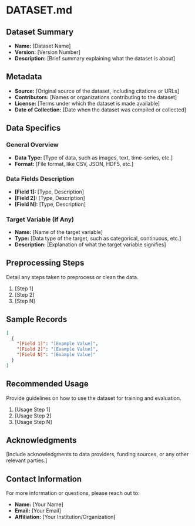 # DATASET.md

## Dataset Summary

- **Name:** [Dataset Name]
- **Version:** [Version Number]
- **Description:** [Brief summary explaining what the dataset is about]

## Metadata

- **Source:** [Original source of the dataset, including citations or URLs]
- **Contributors:** [Names or organizations contributing to the dataset]
- **License:** [Terms under which the dataset is made available]
- **Date of Collection:** [Date when the dataset was compiled or collected]

## Data Specifics

### General Overview

- **Data Type:** [Type of data, such as images, text, time-series, etc.]
- **Format:** [File format, like CSV, JSON, HDF5, etc.]

### Data Fields Description

- **[Field 1]:** [Type, Description]
- **[Field 2]:** [Type, Description]
- **[Field N]:** [Type, Description]

### Target Variable (If Any)

- **Name:** [Name of the target variable]
- **Type:** [Data type of the target, such as categorical, continuous, etc.]
- **Description:** [Explanation of what the target variable signifies]

## Preprocessing Steps

Detail any steps taken to preprocess or clean the data.

1. [Step 1]
2. [Step 2]
3. [Step N]

## Sample Records

```json
[
  {
    "[Field 1]": "[Example Value]",
    "[Field 2]": "[Example Value]",
    "[Field N]": "[Example Value]"
  }
]
```

## Recommended Usage

Provide guidelines on how to use the dataset for training and evaluation.

1. [Usage Step 1]
2. [Usage Step 2]
3. [Usage Step N]

## Acknowledgments

[Include acknowledgments to data providers, funding sources, or any other relevant parties.]

## Contact Information

For more information or questions, please reach out to:

- **Name:** [Your Name]
- **Email:** [Your Email]
- **Affiliation:** [Your Institution/Organization]
